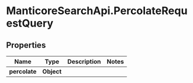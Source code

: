 # ManticoreSearchApi.PercolateRequestQuery

## Properties

Name | Type | Description | Notes
------------ | ------------- | ------------- | -------------
**percolate** | **Object** |  | 


